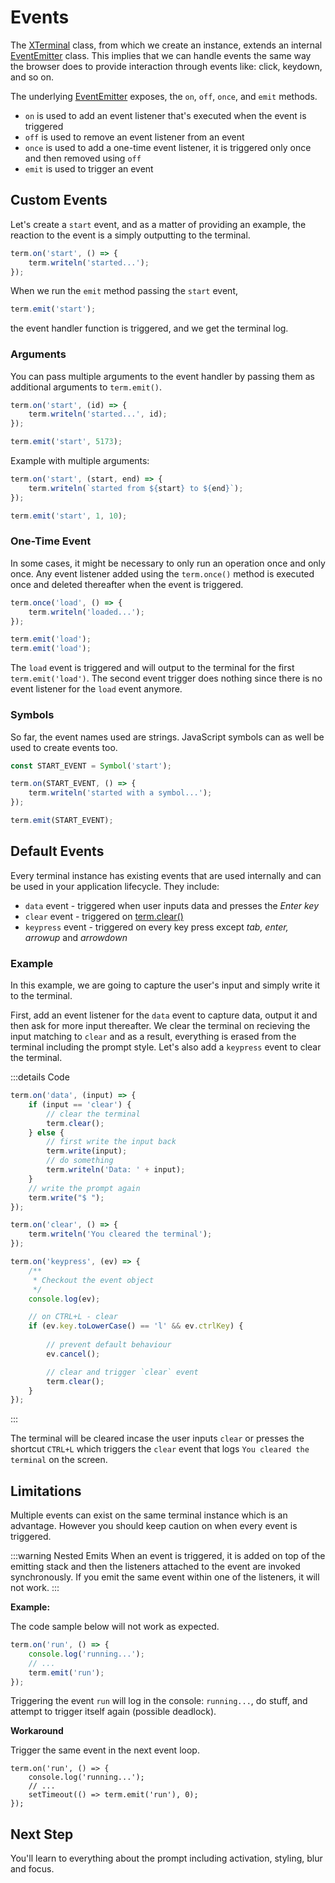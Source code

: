 # Events

The [XTerminal](../api/index.md#xterminal) class, from which we create an instance, extends an internal [EventEmitter](../api/index.md#xeventemitter) class.
This implies that we can handle events the same way the browser does to provide interaction through events like:
click, keydown, and so on.

The underlying [EventEmitter](../api/index.md#xeventemitter) exposes, the `on`, `off`, `once`, and `emit` methods.

- `on` is used to add an event listener that's executed when the event is triggered
- `off` is used to remove an event listener from an event
- `once` is used to add a one-time event listener, it is triggered only once and then removed using `off`
- `emit` is used to trigger an event

## Custom Events

Let's create a `start` event, and as a matter of providing an example, the reaction to the event is a simply outputting to the terminal.

```js
term.on('start', () => {
    term.writeln('started...');
});
```

When we run the `emit` method passing the `start` event, 

```js
term.emit('start');
```

the event handler function is triggered, and we get the terminal log.

### Arguments

You can pass multiple arguments to the event handler by passing them as additional arguments to `term.emit()`.

```js
term.on('start', (id) => {
    term.writeln('started...', id);
});

term.emit('start', 5173);
```

Example with multiple arguments:

```js
term.on('start', (start, end) => {
    term.writeln(`started from ${start} to ${end}`);
});

term.emit('start', 1, 10);
```

### One-Time Event

In some cases, it might be necessary to only run an operation once and only once.
Any event listener added using the `term.once()` method is executed once and deleted thereafter when the event is triggered.

```js
term.once('load', () => {
    term.writeln('loaded...');
});

term.emit('load');
term.emit('load');
```

The `load` event is triggered and will output to the terminal for the first `term.emit('load')`.
The second event trigger does nothing since there is no event listener for the `load` event anymore.

### Symbols

So far, the event names used are strings. JavaScript symbols can as well be used to create events too.

```js
const START_EVENT = Symbol('start');

term.on(START_EVENT, () => {
    term.writeln('started with a symbol...');
});

term.emit(START_EVENT);
```

## Default Events

Every terminal instance has existing events that are used internally and can be used in your application lifecycle.
They include:

- `data` event - triggered when user inputs data and presses the _Enter key_
- `clear` event - triggered on [term.clear()](../api/index.md#term-clear)
- `keypress` event - triggered on every key press except _tab, enter, arrowup_ and _arrowdown_
  
### Example

In this example, we are going to capture the user's input and simply write it to the terminal.

First, add an event listener for the `data` event to capture data, output it and then ask for more input thereafter. We clear the terminal on recieving the input matching to `clear` and as a result, everything is erased from the terminal including the prompt style. Let's also add a `keypress` event to clear the terminal.

:::details Code

```js
term.on('data', (input) => {
    if (input == 'clear') {
        // clear the terminal
        term.clear();
    } else {
        // first write the input back
        term.write(input);
        // do something
        term.writeln('Data: ' + input);
    }
    // write the prompt again
    term.write("$ ");
});

term.on('clear', () => {
    term.writeln('You cleared the terminal');
});

term.on('keypress', (ev) => {
    /**
     * Checkout the event object
     */
    console.log(ev);

    // on CTRL+L - clear
    if (ev.key.toLowerCase() == 'l' && ev.ctrlKey) {
        
        // prevent default behaviour
        ev.cancel();

        // clear and trigger `clear` event
        term.clear();
    }
});
```
:::

The terminal will be cleared incase the user inputs `clear` or presses the shortcut `CTRL+L` which triggers the `clear` event that logs `You cleared the terminal` on the screen.

## Limitations

Multiple events can exist on the same terminal instance which is an advantage. However you should keep caution on when every event is triggered.

:::warning Nested Emits
When an event is triggered, it is added on top of the emitting stack and then the listeners attached to the event are invoked synchronously. 
If you emit the same event within one of the listeners, it will not work.
:::

**Example:** 

The code sample below will not work as expected.

```js
term.on('run', () => {
    console.log('running...');
    // ...
    term.emit('run');
});
```

Triggering the event `run` will log in the console: `running...`, do stuff, and attempt to trigger itself again (possible deadlock).

**Workaround**

Trigger the same event in the next event loop.

```js{4}
term.on('run', () => {
    console.log('running...');
    // ...
    setTimeout(() => term.emit('run'), 0);
});
```

## Next Step

You'll learn to everything about the prompt including activation, styling, blur and focus.  
